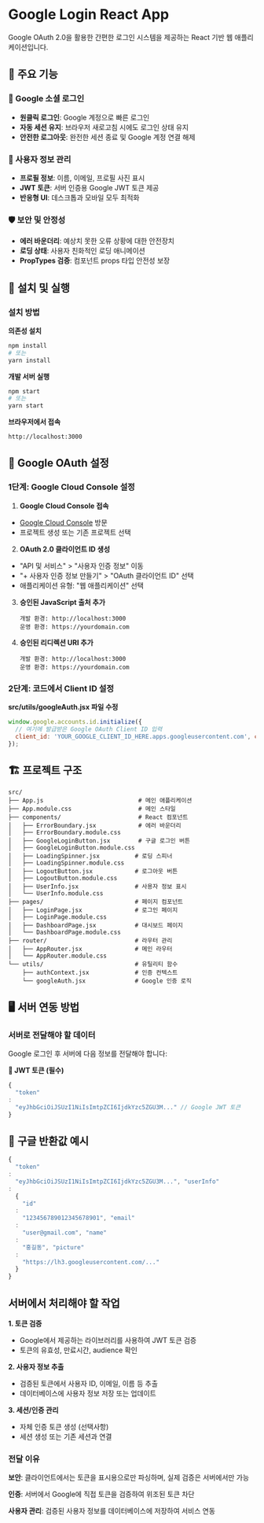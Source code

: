 # Google Login React App

Google OAuth 2.0을 활용한 간편한 로그인 시스템을 제공하는 React 기반 웹 애플리케이션입니다.

## 🎯 주요 기능

### 🔐 Google 소셜 로그인

- **원클릭 로그인**: Google 계정으로 빠른 로그인
- **자동 세션 유지**: 브라우저 새로고침 시에도 로그인 상태 유지
- **안전한 로그아웃**: 완전한 세션 종료 및 Google 계정 연결 해제

### 👤 사용자 정보 관리

- **프로필 정보**: 이름, 이메일, 프로필 사진 표시
- **JWT 토큰**: 서버 인증용 Google JWT 토큰 제공
- **반응형 UI**: 데스크톱과 모바일 모두 최적화

### 🛡️ 보안 및 안정성

- **에러 바운더리**: 예상치 못한 오류 상황에 대한 안전장치
- **로딩 상태**: 사용자 친화적인 로딩 애니메이션
- **PropTypes 검증**: 컴포넌트 props 타입 안전성 보장

## 🚀 설치 및 실행

### 설치 방법

**의존성 설치**

```bash
npm install
# 또는
yarn install
```

**개발 서버 실행**

```bash
npm start
# 또는
yarn start
```

**브라우저에서 접속**

```
http://localhost:3000
```

## 🔧 Google OAuth 설정

### 1단계: Google Cloud Console 설정

1. **Google Cloud Console 접속**

- [Google Cloud Console](https://console.cloud.google.com/) 방문
- 프로젝트 생성 또는 기존 프로젝트 선택

2. **OAuth 2.0 클라이언트 ID 생성**

- "API 및 서비스" > "사용자 인증 정보" 이동
- "+ 사용자 인증 정보 만들기" > "OAuth 클라이언트 ID" 선택
- 애플리케이션 유형: "웹 애플리케이션" 선택

3. **승인된 JavaScript 출처 추가**
   ```
   개발 환경: http://localhost:3000
   운영 환경: https://yourdomain.com
   ```

4. **승인된 리디렉션 URI 추가**
   ```
   개발 환경: http://localhost:3000
   운영 환경: https://yourdomain.com
   ```

### 2단계: 코드에서 Client ID 설정

**src/utils/googleAuth.jsx 파일 수정**

```javascript
window.google.accounts.id.initialize({
  // 여기에 발급받은 Google OAuth Client ID 입력
  client_id: 'YOUR_GOOGLE_CLIENT_ID_HERE.apps.googleusercontent.com', callback: onResponse,
});
```

## 🏗️ 프로젝트 구조

```
src/
├── App.js                           # 메인 애플리케이션
├── App.module.css                   # 메인 스타일
├── components/                      # React 컴포넌트
│   ├── ErrorBoundary.jsx            # 에러 바운더리
│   ├── ErrorBoundary.module.css
│   ├── GoogleLoginButton.jsx        # 구글 로그인 버튼
│   ├── GoogleLoginButton.module.css
│   ├── LoadingSpinner.jsx          # 로딩 스피너
│   ├── LoadingSpinner.module.css
│   ├── LogoutButton.jsx            # 로그아웃 버튼
│   ├── LogoutButton.module.css
│   ├── UserInfo.jsx                # 사용자 정보 표시
│   └── UserInfo.module.css
├── pages/                          # 페이지 컴포넌트
│   ├── LoginPage.jsx               # 로그인 페이지
│   ├── LoginPage.module.css
│   ├── DashboardPage.jsx           # 대시보드 페이지
│   └── DashboardPage.module.css
├── router/                         # 라우터 관리
│   ├── AppRouter.jsx               # 메인 라우터
│   └── AppRouter.module.css
└── utils/                          # 유틸리티 함수
    ├── authContext.jsx             # 인증 컨텍스트
    └── googleAuth.jsx              # Google 인증 로직
```

## 🖥️ 서버 연동 방법

### 서버로 전달해야 할 데이터

Google 로그인 후 서버에 다음 정보를 전달해야 합니다:

**🔑 JWT 토큰 (필수)**

```javascript
{
  "token"
:
  "eyJhbGciOiJSUzI1NiIsImtpZCI6IjdkYzc5ZGU3M..." // Google JWT 토큰
}
```

## 👤 구글 반환값 예시

```javascript
{
  "token"
:
  "eyJhbGciOiJSUzI1NiIsImtpZCI6IjdkYzc5ZGU3M...", "userInfo"
:
  {
    "id"
  :
    "123456789012345678901", "email"
  :
    "user@gmail.com", "name"
  :
    "홍길동", "picture"
  :
    "https://lh3.googleusercontent.com/..."
  }
}
```

## 서버에서 처리해야 할 작업

**1. 토큰 검증**

- Google에서 제공하는 라이브러리를 사용하여 JWT 토큰 검증
- 토큰의 유효성, 만료시간, audience 확인

**2. 사용자 정보 추출**

- 검증된 토큰에서 사용자 ID, 이메일, 이름 등 추출
- 데이터베이스에 사용자 정보 저장 또는 업데이트

**3. 세션/인증 관리**

- 자체 인증 토큰 생성 (선택사항)
- 세션 생성 또는 기존 세션과 연결

### 전달 이유

**보안**: 클라이언트에서는 토큰을 표시용으로만 파싱하며, 실제 검증은 서버에서만 가능

**인증**: 서버에서 Google에 직접 토큰을 검증하여 위조된 토큰 차단

**사용자 관리**: 검증된 사용자 정보를 데이터베이스에 저장하여 서비스 연동

